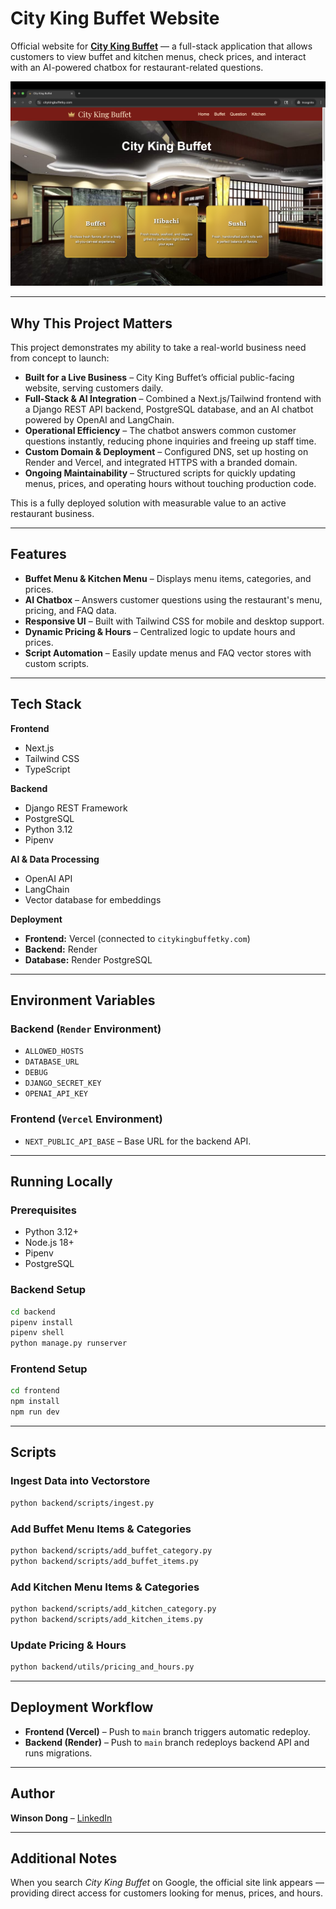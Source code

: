 # City King Buffet Website

Official website for **[City King Buffet](https://citykingbuffetky.com)** — a full-stack application that allows customers to view buffet and kitchen menus, check prices, and interact with an AI-powered chatbox for restaurant-related questions.

![City King Buffet Homepage](./imgs/city-king-homepage.png)

---

## Why This Project Matters

This project demonstrates my ability to take a real-world business need from concept to launch:

- **Built for a Live Business** – City King Buffet’s official public-facing website, serving customers daily.
- **Full-Stack & AI Integration** – Combined a Next.js/Tailwind frontend with a Django REST API backend, PostgreSQL database, and an AI chatbot powered by OpenAI and LangChain.
- **Operational Efficiency** – The chatbot answers common customer questions instantly, reducing phone inquiries and freeing up staff time.
- **Custom Domain & Deployment** – Configured DNS, set up hosting on Render and Vercel, and integrated HTTPS with a branded domain.
- **Ongoing Maintainability** – Structured scripts for quickly updating menus, prices, and operating hours without touching production code.

This is a fully deployed solution with measurable value to an active restaurant business.

---

## Features

- **Buffet Menu & Kitchen Menu** – Displays menu items, categories, and prices.
- **AI Chatbox** – Answers customer questions using the restaurant's menu, pricing, and FAQ data.
- **Responsive UI** – Built with Tailwind CSS for mobile and desktop support.
- **Dynamic Pricing & Hours** – Centralized logic to update hours and prices.
- **Script Automation** – Easily update menus and FAQ vector stores with custom scripts.

---

## Tech Stack

**Frontend**
- Next.js
- Tailwind CSS
- TypeScript

**Backend**
- Django REST Framework
- PostgreSQL
- Python 3.12
- Pipenv

**AI & Data Processing**
- OpenAI API
- LangChain
- Vector database for embeddings

**Deployment**
- **Frontend:** Vercel (connected to `citykingbuffetky.com`)
- **Backend:** Render
- **Database:** Render PostgreSQL

---

## Environment Variables

### Backend (`Render` Environment)
- `ALLOWED_HOSTS`
- `DATABASE_URL`
- `DEBUG`
- `DJANGO_SECRET_KEY`
- `OPENAI_API_KEY`

### Frontend (`Vercel` Environment)
- `NEXT_PUBLIC_API_BASE` – Base URL for the backend API.

---

## Running Locally

### Prerequisites
- Python 3.12+
- Node.js 18+
- Pipenv
- PostgreSQL

### Backend Setup
```bash
cd backend
pipenv install
pipenv shell
python manage.py runserver
```

### Frontend Setup
```bash
cd frontend
npm install
npm run dev
```

---

## Scripts

### Ingest Data into Vectorstore
```bash
python backend/scripts/ingest.py
```

### Add Buffet Menu Items & Categories
```bash
python backend/scripts/add_buffet_category.py
python backend/scripts/add_buffet_items.py
```

### Add Kitchen Menu Items & Categories
```bash
python backend/scripts/add_kitchen_category.py
python backend/scripts/add_kitchen_items.py
```

### Update Pricing & Hours
```bash
python backend/utils/pricing_and_hours.py
```

---

## Deployment Workflow

- **Frontend (Vercel)** – Push to `main` branch triggers automatic redeploy.
- **Backend (Render)** – Push to `main` branch redeploys backend API and runs migrations.

---

## Author

**Winson Dong** – [LinkedIn](https://www.linkedin.com/in/winsondong/)  

---

## Additional Notes

When you search *City King Buffet* on Google, the official site link appears — providing direct access for customers looking for menus, prices, and hours.
